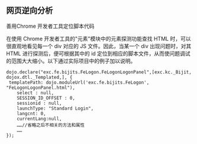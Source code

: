 ##  网页逆向分析

善用Chrome 开发者工具定位脚本代码

在使用 Chrome 开发者工具的"元素"模块中的元素探测功能查找 HTML 时，可以很直观地看见每一个 div 对应的 JS 文件。因此，当某一个 div 出现问题时，对其 HTML 进行探测后，便可根据其中的 id 定位到相应的脚本文件，从而使问题调试的范围大大缩小。以下通过实际项目中的例子加以说明。

```javascrapy
dojo.declare("exc.fe.bijits.FeLogon.FeLogonLogonPanel",[exc.kc._Bijit, dojox.dtl._Templated,], {
 templatePath: dojo.moduleUrl('exc.fe.bijits.FeLogon', "FeLogonLogonPanel.html"),
    select : null,
    SESSION_ID_OFFSET : 0,
    sessionid : null,
    launchType: "Standard Login",
    langcnt: 0,
    currentLang:null,
    ……//省略之后不相关的方法和属性
    ……
});

```